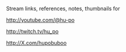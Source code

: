 Stream links, references, notes, thumbnails for

http://youtube.com/@hu-po

http://twitch.tv/hu_po

http://X.com/hupobuboo

